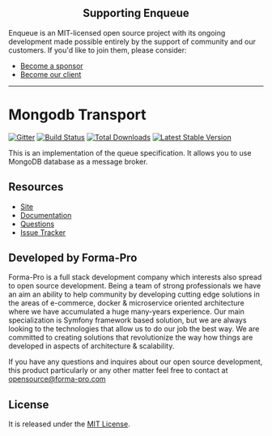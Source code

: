 <h2 align="center">Supporting Enqueue</h2>

Enqueue is an MIT-licensed open source project with its ongoing development made possible entirely by the support of community and our customers. If you'd like to join them, please consider:

- [Become a sponsor](https://www.patreon.com/makasim)
- [Become our client](http://forma-pro.com/)

---

# Mongodb Transport

[![Gitter](https://badges.gitter.im/php-enqueue/Lobby.svg)](https://gitter.im/php-enqueue/Lobby)
[![Build Status](https://img.shields.io/github/actions/workflow/status/php-enqueue/mongodb/ci.yml?branch=master)](https://github.com/php-enqueue/mongodb/actions?query=workflow%3ACI)
[![Total Downloads](https://poser.pugx.org/enqueue/mongodb/d/total.png)](https://packagist.org/packages/enqueue/mongodb)
[![Latest Stable Version](https://poser.pugx.org/enqueue/mongodb/version.png)](https://packagist.org/packages/enqueue/mongodb)

This is an implementation of the queue specification. It allows you to use MongoDB database as a message broker.

## Resources

* [Site](https://enqueue.forma-pro.com/)
* [Documentation](https://php-enqueue.github.io/transport/mongodb/)
* [Questions](https://gitter.im/php-enqueue/Lobby)
* [Issue Tracker](https://github.com/php-enqueue/enqueue-dev/issues)

## Developed by Forma-Pro

Forma-Pro is a full stack development company which interests also spread to open source development.
Being a team of strong professionals we have an aim an ability to help community by developing cutting edge solutions in the areas of e-commerce, docker & microservice oriented architecture where we have accumulated a huge many-years experience.
Our main specialization is Symfony framework based solution, but we are always looking to the technologies that allow us to do our job the best way. We are committed to creating solutions that revolutionize the way how things are developed in aspects of architecture & scalability.

If you have any questions and inquires about our open source development, this product particularly or any other matter feel free to contact at opensource@forma-pro.com

## License

It is released under the [MIT License](LICENSE).
